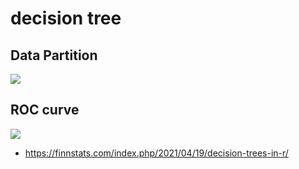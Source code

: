 # decision tree

## Data Partition
![](https://i.imgur.com/qE681S3.png)

## ROC curve
![](https://i.imgur.com/tq3LGGD.png)

* https://finnstats.com/index.php/2021/04/19/decision-trees-in-r/
